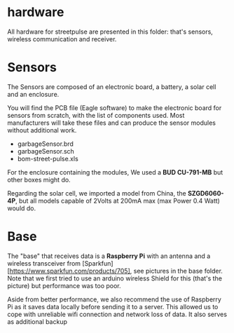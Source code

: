 hardware
========

All hardware for streetpulse are presented in this folder: that's sensors, wireless communication and receiver.


Sensors
========

The Sensors are composed of an electronic board, a battery, a solar cell and an enclosure.

You will find the PCB file (Eagle software) to make the electronic board for sensors from scratch, with the list of components used. Most manufacturers will take these files and can produce the sensor modules without additional work.

- garbageSensor.brd 
- garbageSensor.sch
- bom-street-pulse.xls
 
For the enclosure containing the modules, We used a **BUD CU-791-MB** but other boxes might do.

Regarding the solar cell, we imported a model from China, the **SZGD6060-4P**, but all models capable of 2Volts at 200mA max (max Power 0.4 Watt) would do.


Base
====
The "base" that receives data is a **Raspberry Pi** with an antenna and a wireless transceiver from [Sparkfun][https://www.sparkfun.com/products/705], see pictures in the base folder. Note that we first tried to use
an arduino wireless Shield for this (that's the picture) but  performance was too poor.

Aside from better performance, we also recommend the use of Raspberry Pi as it saves data locally before sending it to a server. 
This allowed us to cope with unreliable wifi connection and network loss of data. It also serves as additional backup